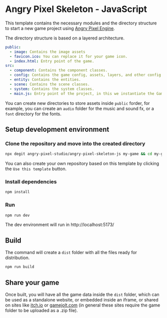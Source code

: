 # Angry Pixel Skeleton - JavaScript

This template contains the necessary modules and the directory structure to start a new game project using [Angry Pixel Engine](https://github.com/angry-pixel-studio/angry-pixel-engine).

The directory structure is based on a layered architecture.

```yaml
public:
  - image: Contains the image assets
  - favicon.ico: You can replace it for your game icon.
  - index.html: Entry point of the game.
src:
  - component: Contains the component classes.
  - config: Contains the game config, assets, layers, and other config parameters.
  - entity: Contains the entities.
  - scene: Contains the scene classes.
  - system: Contains the system classes.
  - main.js: Entry point of the project, in this we instantiate the Game class.
```

You can create new directories to store assets inside `public` forder, for example, you can create an `audio` folder for the music and sound fx, or a `font` directory for the fonts.

## Setup development environment

### Clone the repository and move into the created directory

```bash
npx degit angry-pixel-studio/angry-pixel-skeleton-js my-game && cd my-game
```

You can also create your own repository based on this template by clicking the `Use this template` button.

### Install dependencies

```bash
npm install
```

### Run

```bash
npm run dev
```

The dev environment will run in http://localhost:5173/

## Build

The command will create a `dist` folder with all the files ready for distribution.

```bash
npm run build
```

## Share your game

Once built, you will have all the game data inside the `dist` folder, which can be used as a standalone website, or embedded inside an iframe, or shared on sites like [itch.io](itch.io) or [gamejolt.com](gamejolt.com) (in general these sites require the game folder to be uploaded as a .zip file).
